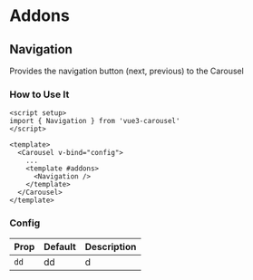 # Addons

## Navigation

Provides the navigation button (next, previous) to the Carousel

### How to Use It

```vue {2,9}
<script setup>
import { Navigation } from 'vue3-carousel'
</script>

<template>
  <Carousel v-bind="config">
    ...
    <template #addons>
      <Navigation />
    </template>
  </Carousel>
</template>

```

### Config

| Prop | Default | Description |
| ---- | ------- | ----------- |
| `dd` | dd      | d           |
